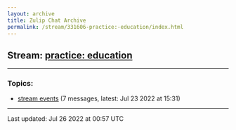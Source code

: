 ```yaml
---
layout: archive
title: Zulip Chat Archive
permalink: /stream/331606-practice:-education/index.html
---
```


## Stream: [practice: education](https://mattecapu.github.io/ct-zulip-archive/stream/331606-practice:-education/index.html)
---

### Topics:

* [stream events](topic/topic_stream.20events.html) (7 messages, latest: Jul 23 2022 at 15:31)

<hr><p>Last updated: Jul 26 2022 at 00:57 UTC</p>